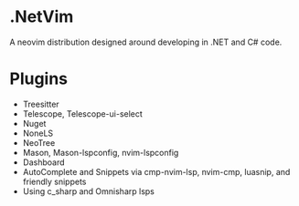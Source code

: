 # .NetVim
A neovim distribution designed around developing in .NET and C# code.

# Plugins
- Treesitter
- Telescope, Telescope-ui-select
- Nuget
- NoneLS
- NeoTree
- Mason, Mason-lspconfig, nvim-lspconfig
- Dashboard
- AutoComplete and Snippets via cmp-nvim-lsp, nvim-cmp, luasnip, and friendly snippets
- Using c_sharp and Omnisharp lsps
<!---
Still need to set up debugging and project creation
--->
